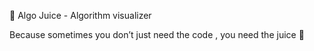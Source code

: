 
🧃 Algo Juice - Algorithm visualizer



Because sometimes you don’t just need the code , you need the juice 🍹
